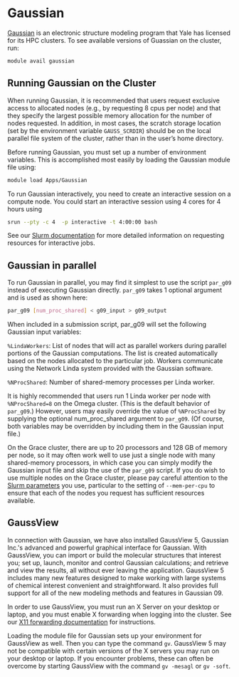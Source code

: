 # Gaussian

[Gaussian](http://www.gaussian.com/) is an electronic structure modeling program that Yale has licensed for its HPC clusters. To see available versions of Guassian on the cluster, run:

``` bash
module avail gaussian
```

## Running Gaussian on the Cluster

When running Gaussian, it is recommended that users request exclusive access to allocated nodes (e.g., by requesting 8 cpus per node) and that they specify the largest possible memory allocation for the number of nodes requested. In addition, in most cases, the scratch storage location (set by the environment variable `GAUSS_SCRDIR`) should be on the local parallel file system of the cluster, rather than in the user’s home directory.

Before running Gaussian, you must set up a number of environment variables. This is accomplished most easily by loading the Gaussian module file using:

``` bash
module load Apps/Gaussian
```

To run Gaussian interactively, you need to create an interactive session on a compute node. You could start an interactive session using 4 cores for 4 hours using

``` bash
srun --pty -c 4  -p interactive -t 4:00:00 bash
```

See our [Slurm documentation](/clusters-at-yale/job-scheduling/slurm) for more detailed information on requesting resources for interactive jobs.

## Gaussian in parallel

To run Gaussian in parallel, you may find it simplest to use the script `par_g09` instead of executing Gaussian directly. `par_g09` takes 1 optional argument and is used as shown here:

``` bash
par_g09 [num_proc_shared] < g09_input > g09_output
```

When included in a submission script, par_g09 will set the following Gaussian input variables:

`%LindaWorkers`: List of nodes that will act as parallel workers during parallel portions of the Gaussian computations. The list is created automatically based on the nodes allocated to the particular job. Workers communicate using the Network Linda system provided with the Gaussian software.

`%NProcShared`: Number of shared-memory processes per Linda worker.

It is highly recommended that users run 1 Linda worker per node with `%NProcShared=8` on the Omega cluster. (This is the default behavior of `par_g09`.) However, users may easily override the value of `%NProcShared` by supplying the optional num_proc_shared argument to `par_g09`. (Of course, both variables may be overridden by including them in the Gaussian input file.)

On the Grace cluster, there are up to 20 processors and 128 GB of memory per node, so it may often work well to use just a single node with many shared-memory processors, in which case you can simply modify the Gaussian input file and skip the use of the `par_g09` script. If you do wish to use multiple nodes on the Grace cluster, please pay careful attention to the [Slurm parameters](/clusters-at-yale/job-scheduling/slurm) you use, particular to the setting of `--mem-per-cpu` to ensure that each of the nodes you request has sufficient resources available.

## GaussView

In connection with Gaussian, we have also installed GaussView 5, Gaussian Inc.'s advanced and powerful graphical interface for Gaussian. With GaussView, you can import or build the molecular structures that interest you; set up, launch, monitor and control Gaussian calculations; and retrieve and view the results, all without ever leaving the application. GaussView 5 includes many new features designed to make working with large systems of chemical interest convenient and straightforward. It also provides full support for all of the new modeling methods and features in Gaussian 09.

In order to use GaussView, you must run an X Server on your desktop or laptop, and you must enable X forwarding when logging into the cluster. See our [X11 forwarding documentation](/cluster-at-yale/access/x11) for instructions.

Loading the module file for Gaussian sets up your environment for GaussView as well. Then you can type the command `gv`. GaussView 5 may not be compatible with certain versions of the X servers you may run on your desktop or laptop. If you encounter problems, these can often be overcome by starting GaussView with the command `gv -mesagl` or `gv -soft`.